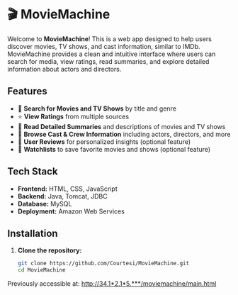 # 🎬 MovieMachine

Welcome to **MovieMachine**! This is a web app designed to help users discover movies, TV shows, and cast information, similar to IMDb. MovieMachine provides a clean and intuitive interface where users can search for media, view ratings, read summaries, and explore detailed information about actors and directors.


## Features
- 🎥 **Search for Movies and TV Shows** by title and genre
- ⭐ **View Ratings** from multiple sources
- 📝 **Read Detailed Summaries** and descriptions of movies and TV shows
- 👤 **Browse Cast & Crew Information** including actors, directors, and more
- 💬 **User Reviews** for personalized insights (optional feature)
- 🔖 **Watchlists** to save favorite movies and shows (optional feature)

## Tech Stack
- **Frontend:** HTML, CSS, JavaScript
- **Backend:** Java, Tomcat, JDBC
- **Database:** MySQL
- **Deployment:** Amazon Web Services


## Installation

1. **Clone the repository:**
   ```bash
   git clone https://github.com/Courtesi/MovieMachine.git
   cd MovieMachine

Previously accessible at: http://34.1*2.1*5.***/moviemachine/main.html